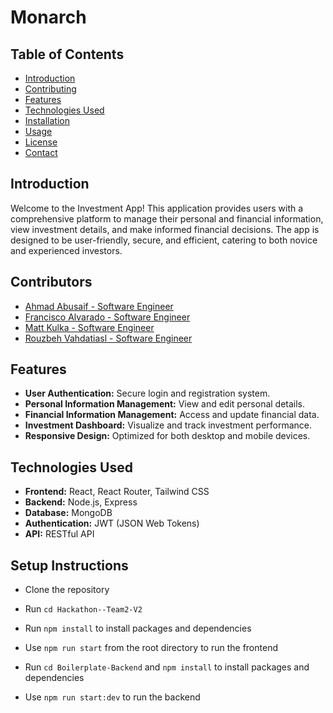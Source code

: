 # Monarch

## Table of Contents
- [Introduction](#introduction)
- [Contributing](#contributing)
- [Features](#features)
- [Technologies Used](#technologies-used)
- [Installation](#installation)
- [Usage](#usage)
- [License](#license)
- [Contact](#contact)

## Introduction
Welcome to the Investment App! This application provides users with a comprehensive platform to manage their personal and financial information, view investment details, and make informed financial decisions. The app is designed to be user-friendly, secure, and efficient, catering to both novice and experienced investors.

## Contributors

- [Ahmad Abusaif - Software Engineer](https://github.com/aabusaif8)
- [Francisco Alvarado - Software Engineer](https://github.com/falvarado7)
- [Matt Kulka - Software Engineer](https://github.com/MattKulka)
- [Rouzbeh Vahdatiasl - Software Engineer](https://github.com/Rouz275)

## Features
- **User Authentication:** Secure login and registration system.
- **Personal Information Management:** View and edit personal details.
- **Financial Information Management:** Access and update financial data.
- **Investment Dashboard:** Visualize and track investment performance.
- **Responsive Design:** Optimized for both desktop and mobile devices.

## Technologies Used
- **Frontend:** React, React Router, Tailwind CSS
- **Backend:** Node.js, Express
- **Database:** MongoDB
- **Authentication:** JWT (JSON Web Tokens)
- **API:** RESTful API

## Setup Instructions

- Clone the repository

- Run ```cd Hackathon--Team2-V2```
  
- Run ```npm install``` to install packages and dependencies
  
- Use ```npm run start``` from the root directory to run the frontend
  
- Run ```cd Boilerplate-Backend``` and ```npm install``` to install packages and dependencies
  
- Use ```npm run start:dev``` to run the backend
